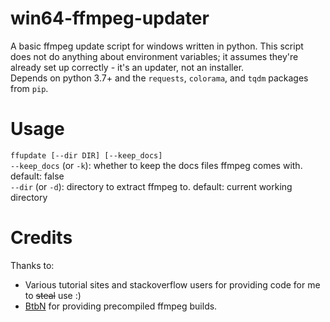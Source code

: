 # win64-ffmpeg-updater
A basic ffmpeg update script for windows written in python. This script does not do anything about environment variables; it assumes they're already set up correctly - it's an updater, not an installer.  
Depends on python 3.7+ and the `requests`, `colorama`, and `tqdm` packages from `pip`.
# Usage
`ffupdate [--dir DIR] [--keep_docs]`  
`--keep_docs` (or `-k`): whether to keep the docs files ffmpeg comes with. default: false  
`--dir` (or `-d`): directory to extract ffmpeg to. default: current working directory  
# Credits
Thanks to: 
- Various tutorial sites and stackoverflow users for providing code for me to ~~steal~~ use :)
- [BtbN](https://github.com/BtbN) for providing precompiled ffmpeg builds.
